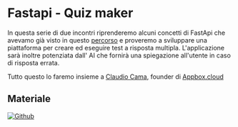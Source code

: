 # Fastapi - Quiz maker

In questa serie di due incontri riprenderemo alcuni concetti di FastApi che avevamo già visto in questo [percorso](../fastapi/index.md) e proveremo a sviluppare una piattaforma per creare ed eseguire test a risposta multipla.
L'applicazione sarà inoltre potenziata dall' AI che fornirà una spiegazione all'utente in caso di risposta errata.

Tutto questo lo faremo insieme a [Claudio Cama](https://www.linkedin.com/in/claudio-cama/), founder di [Appbox.cloud](https://appbox.cloud/)


## Materiale

[![Github](https://img.shields.io/badge/GitHub-181717.svg?style=for-the-badge&logo=GitHub&logoColor=white)](https://github.com/claudiocama/Quiz-Maker)